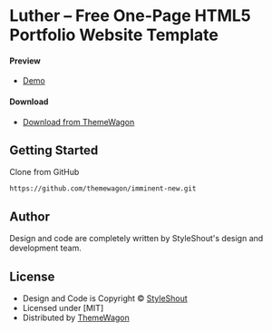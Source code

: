 # Luther – Free One-Page HTML5 Portfolio Website Template

#### Preview

 - [Demo](https://themewagon.github.io/imminent-new/)

#### Download
 - [Download from ThemeWagon](https://themewagon.com/themes/imminent-new/)
 
 
## Getting Started

Clone from GitHub 
```
https://github.com/themewagon/imminent-new.git
```

## Author

Design and code are completely written by StyleShout's design and development team.  


## License

 - Design and Code is Copyright &copy; [StyleShout](https://styleshout.com/)
 - Licensed under [MIT]
 - Distributed by [ThemeWagon](https://themewagon.com)


